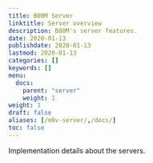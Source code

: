 ```yaml
---
title: B00M Server
linktitle: Server overview
description: B00M's server features.
date: 2020-01-13
publishdate: 2020-01-13
lastmod: 2020-01-13
categories: []
keywords: []
menu:
  docs:
    parent: "server"
    weight: 1
weight: 1
draft: false
aliases: [/m0v-server/,/docs/]
toc: false
---
```


Implementation details about the servers.
